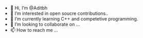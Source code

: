 - 👋 Hi, I’m @Aditbh
- 👀 I’m interested in open soucre contributions..
- 🌱 I’m currently learning C++ and competetive programming.
- 💞️ I’m looking to collaborate on ...
- 📫 How to reach me ...

<!---
adityabhardwaj10/adityabhardwaj10 is a ✨ special ✨ repository because its `README.md` (this file) appears on your GitHub profile.
You can click the Preview link to take a look at your changes.
--->
